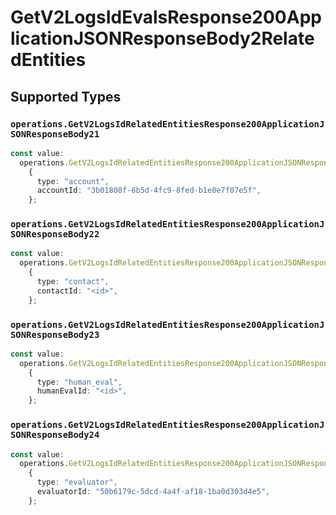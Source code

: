 # GetV2LogsIdEvalsResponse200ApplicationJSONResponseBody2RelatedEntities


## Supported Types

### `operations.GetV2LogsIdRelatedEntitiesResponse200ApplicationJSONResponseBody21`

```typescript
const value:
  operations.GetV2LogsIdRelatedEntitiesResponse200ApplicationJSONResponseBody21 =
    {
      type: "account",
      accountId: "3b01808f-6b5d-4fc9-8fed-b1e0e7f07e5f",
    };
```

### `operations.GetV2LogsIdRelatedEntitiesResponse200ApplicationJSONResponseBody22`

```typescript
const value:
  operations.GetV2LogsIdRelatedEntitiesResponse200ApplicationJSONResponseBody22 =
    {
      type: "contact",
      contactId: "<id>",
    };
```

### `operations.GetV2LogsIdRelatedEntitiesResponse200ApplicationJSONResponseBody23`

```typescript
const value:
  operations.GetV2LogsIdRelatedEntitiesResponse200ApplicationJSONResponseBody23 =
    {
      type: "human_eval",
      humanEvalId: "<id>",
    };
```

### `operations.GetV2LogsIdRelatedEntitiesResponse200ApplicationJSONResponseBody24`

```typescript
const value:
  operations.GetV2LogsIdRelatedEntitiesResponse200ApplicationJSONResponseBody24 =
    {
      type: "evaluator",
      evaluatorId: "50b6179c-5dcd-4a4f-af18-1ba0d303d4e5",
    };
```


